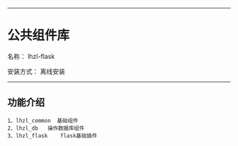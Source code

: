 ________________________________________________________________________________________________________________________
# 公共组件库

名称： lhzl-flask

安装方式：  离线安装

________________________________________________________________________________________________________________________
## 功能介绍
```
1、lhzl_common  基础组件
2、lhzl_db   操作数据库组件
3、lhzl_flask    flask基础插件
```


